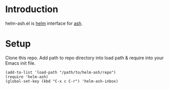 # Introduction

helm-ash.el is [helm](http://emacs-helm.github.io/helm/) interface for [ash](https://github.com/seletskiy/ash).

# Setup

Clone this repo. Add path to repo directory into load path & require
into your Emacs init file.

```elisp
(add-to-list 'load-path "/path/to/helm-ash/repo")
(require 'helm-ash)
(global-set-key (kbd "C-x c C-r") 'helm-ash-inbox)
```
